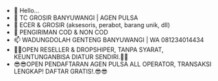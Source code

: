 - 👋 Hello...
- 👀 TC GROSIR BANYUWANGI | AGEN PULSA
- 🌱 ECER & GROSIR (aksesoris, perabot, barang unik, dll)
- 💞️ PENGIRIMAN COD & NON COD
- 📫 WADUNGDOLAH GENTENG BANYUWANGI | WA 081234014434
- 🤘🤘OPEN RESELLER & DROPSHIPER, TANPA SYARAT, KEUNTUNGANBISA DIATUR SENDIRI.🤘🤘
- 😎😎OPEN PENDAFTARAN AGEN PULSA ALL OPERATOR, TRANSAKSI LENGKAP! DAFTAR GRATIS!.😎😎

<!---
 OPEN RESELLER & DROPSHIPER, TANPA SYARAT, KEUNTUNGANBISA DIATUR SENDIRI.
 OPEN PENDAFTARAN AGEN PULSA ALL OPERATOR, TRANSAKSI LENGKAP! DAFTAR GRATIS!.
--->
